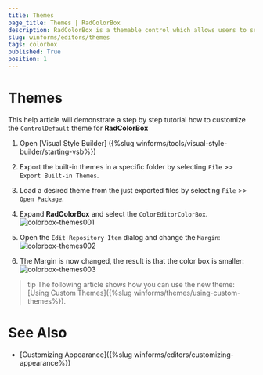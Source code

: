 ```yaml
---
title: Themes
page_title: Themes | RadColorBox
description: RadColorBox is a themable control which allows users to select a color from a color dialog or to directly type it in the text field.
slug: winforms/editors/themes
tags: colorbox
published: True
position: 1
---
```


# Themes

This help article will demonstrate a step by step tutorial how to customize the `ControlDefault` theme for __RadColorBox__

1. Open [Visual Style Builder] ({%slug winforms/tools/visual-style-builder/starting-vsb%})
2. Export the built-in themes in a specific folder by selecting `File` >> `Export Built-in Themes`.
3. Load a desired theme from the just exported files by selecting `File` >> `Open Package`.
4. Expand __RadColorBox__ and select the `ColorEditorColorBox`. 
    ![colorbox-themes001](images/colorbox-themes001.png)

5. Open the `Edit Repository Item` dialog and change the `Margin`:
   ![colorbox-themes002](images/colorbox-themes002.png)

6. The Margin is now changed, the result is that the color box is smaller:
   ![colorbox-themes003](images/colorbox-themes003.png)

>tip The following article shows how you can use the new theme: [Using Custom Themes]({%slug winforms/themes/using-custom-themes%}).

# See Also

* [Customizing Appearance]({%slug winforms/editors/customizing-appearance%})